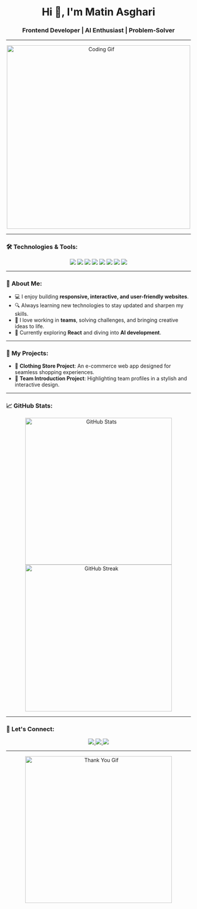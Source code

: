 <h1 align="center">Hi 👋, I'm Matin Asghari</h1>
<h3 align="center">Frontend Developer | AI Enthusiast | Problem-Solver</h3>

---

<p align="center">
  <img src="https://media.giphy.com/media/QTfX9Ejfra3ZmNxh6B/giphy.gif" alt="Coding Gif" width="500">
</p>

---

### 🛠️ **Technologies & Tools:**

<p align="center">
  <img src="https://img.shields.io/badge/-HTML5-E34F26?logo=html5&logoColor=white&style=for-the-badge" />
  <img src="https://img.shields.io/badge/-CSS3-1572B6?logo=css3&logoColor=white&style=for-the-badge" />
  <img src="https://img.shields.io/badge/-SCSS-CC6699?logo=sass&logoColor=white&style=for-the-badge" />
  <img src="https://img.shields.io/badge/-JavaScript-F7DF1E?logo=javascript&logoColor=black&style=for-the-badge" />
  <img src="https://img.shields.io/badge/-React-61DAFB?logo=react&logoColor=black&style=for-the-badge" />
  <img src="https://img.shields.io/badge/-Git-F05032?logo=git&logoColor=white&style=for-the-badge" />
  <img src="https://img.shields.io/badge/-GitHub-181717?logo=github&logoColor=white&style=for-the-badge" />
  <img src="https://img.shields.io/badge/-Bootstrap-563D7C?logo=bootstrap&logoColor=white&style=for-the-badge" />
</p>

---

### 🌟 **About Me:**

- 💻 I enjoy building **responsive, interactive, and user-friendly websites**.
- 🔍 Always learning new technologies to stay updated and sharpen my skills.
- 🤝 I love working in **teams**, solving challenges, and bringing creative ideas to life.
- 🚀 Currently exploring **React** and diving into **AI development**.

---

### 📂 **My Projects:**

- 🛒 **Clothing Store Project**: An e-commerce web app designed for seamless shopping experiences.
- 🌟 **Team Introduction Project**: Highlighting team profiles in a stylish and interactive design.

---

### 📈 **GitHub Stats:**

<p align="center">
  <img src="https://github-readme-stats.vercel.app/api?username=MatinAsghari&show_icons=true&theme=radical" alt="GitHub Stats" width="400"/>
  <img src="https://github-readme-streak-stats.herokuapp.com/?user=MatinAsghari&theme=radical" alt="GitHub Streak" width="400"/>
</p>

---

### 💬 **Let's Connect:**

<p align="center">
  <a href="https://www.linkedin.com/in/matin-asghari/" target="_blank">
    <img src="https://img.shields.io/badge/LinkedIn-0077B5?logo=linkedin&logoColor=white&style=for-the-badge" />
  </a>
  <a href="mailto:matin.asghari@example.com" target="_blank">
    <img src="https://img.shields.io/badge/Email-D14836?logo=gmail&logoColor=white&style=for-the-badge" />
  </a>
  <a href="https://github.com/MatinAsghari" target="_blank">
    <img src="https://img.shields.io/badge/GitHub-181717?logo=github&logoColor=white&style=for-the-badge" />
  </a>
</p>

---

<p align="center">
  <img src="https://media.giphy.com/media/13HgwGsXF0aiGY/giphy.gif" alt="Thank You Gif" width="400">
</p>
